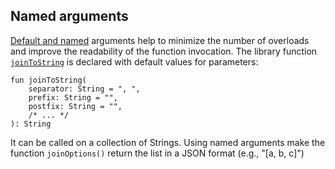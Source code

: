 ## Named arguments

[Default and named](http://kotlinlang.org/docs/reference/functions.html#default-arguments)
arguments help to minimize the number of overloads and improve the readability of the function invocation.
The library function [`joinToString`](http://kotlinlang.org/api/latest/jvm/stdlib/kotlin/join-to-string.html)
is declared with default values for parameters:

```
fun joinToString(
    separator: String = ", ",
    prefix: String = "",
    postfix: String = "",
    /* ... */
): String
```

It can be called on a collection of Strings.
Using named arguments make the function `joinOptions()` return the list in a JSON format (e.g., "[a, b, c]")